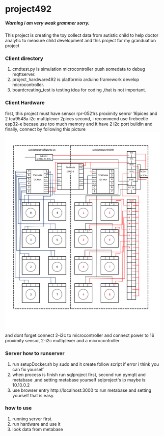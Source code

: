 # project492

##### Warning i am very weak grammer sorry.

This project is creating the toy collect data from autistic child to help doctor analytic to measure child development
and this project for my granduation project

### Client directory
1. cmdtest.py is simulation microcontroller push somedata to debug mqttserver.
2. project_hardware492 is platformio arduino framework develop microcontroller.
3. boardcreating_test is testing idea for coding ,that is not important.

### Client Hardware
first, this project must have sensor rpr-0521rs proximity senror 16pices and 2 tca9548a i2c multiplexer 2pices 
second, i recommend use firebeetle esp32-e becase use too much memory and it have 2 i2c port buildin
and finally, connect by following this picture
![Circuit Diagram](https://github.com/ZenitHTH/project492/blob/main/Client/Circuit-1.png?raw=true)
and dont forget connect 2-i2c to microcontroller and connect power to 16 proximity sensor, 2-i2c multiplexer and a microcontroller
 
### Server how to runserver
1. run setupDocker.sh by sudo and it create follow script if error i think you can fix yourself
2. when process is finish run sqlproject first, second run pymqtt and metabase ,and setting metabase yourself sqlproject's ip maybe is 10.10.0.2
3. use browser entry http://localhost:3000 to run metabase and setting yourself that is easy.

### how to use
1. running server first.
2. run hardware and use it
3. look data from metabase
